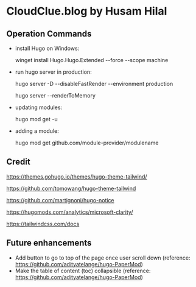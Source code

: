 # CloudClue.blog by Husam Hilal

## Operation Commands

* install Hugo on Windows: 
  
  winget install Hugo.Hugo.Extended --force --scope machine

* run hugo server in production:
  
  hugo server -D --disableFastRender --environment production

  hugo server --renderToMemory

* updating modules:

  hugo mod get -u

* adding a module:

  hugo mod get github.com/module-provider/modulename

## Credit

https://themes.gohugo.io/themes/hugo-theme-tailwind/

https://github.com/tomowang/hugo-theme-tailwind

https://github.com/martignoni/hugo-notice

https://hugomods.com/analytics/microsoft-clarity/

https://tailwindcss.com/docs

## Future enhancements

* Add button to go to top of the page once user scroll down (reference: https://github.com/adityatelange/hugo-PaperMod)
* Make the table of content (toc) collapsible (reference: https://github.com/adityatelange/hugo-PaperMod)